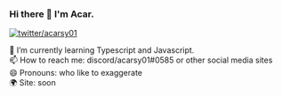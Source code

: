 ### Hi there 👋 I'm Acar.

[![twitter/acarsy01](https://img.shields.io/twitter/url?color=blue&label=follow%20me&logo=twitter&style=flat-square&url=https%3A%2F%2Ftwitter.com%2Facarsy01)](https://twitter.com/acarsy01)

🌱 I’m currently learning Typescript and Javascript. <br />
📫 How to reach me: discord/acarsy01#0585 or other social media sites <br />
😄 Pronouns: who like to exaggerate <br />
🌍 Site: soon
